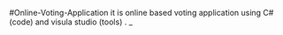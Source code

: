 #Online-Voting-Application
it is online based voting application using C# (code) and visula studio (tools) . _
